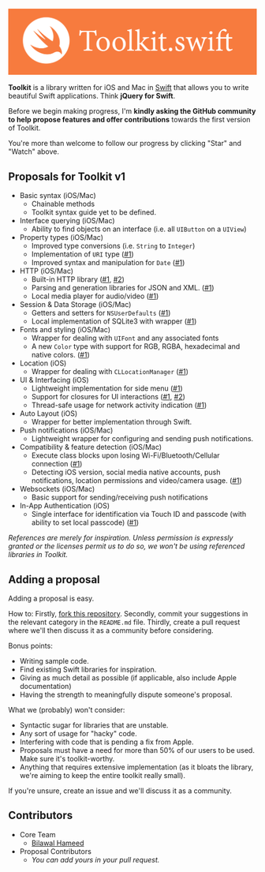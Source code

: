 ![Toolkit Logo](Toolkit.png)

**Toolkit** is a library written for iOS and Mac in [Swift](https://developer.apple.com/swift/) that allows you to write beautiful Swift applications. Think **jQuery for Swift**.

Before we begin making progress, I'm **kindly asking the GitHub community to help propose features and offer contributions** towards the first version of Toolkit.

You're more than welcome to follow our progress by clicking "Star" and "Watch" above.

## Proposals for Toolkit v1

- Basic syntax (iOS/Mac)
  - Chainable methods
  - Toolkit syntax guide yet to be defined.
- Interface querying (iOS/Mac)
  - Ability to find objects on an interface (i.e. all `UIButton` on a `UIView`)
- Property types (iOS/Mac)
  - Improved type conversions (i.e. `String` to `Integer`)
  - Implementation of `URI` type ([#1](https://github.com/kylef/URITemplate.swift))
  - Improved syntax and manipulation for `Date` ([#1](https://github.com/mdomans/swift-date))
- HTTP (iOS/Mac)
  - Built-in HTTP library ([#1](https://github.com/daltoniam/SwiftHTTP), [#2](https://github.com/hallas/agent))
  - Parsing and generation libraries for JSON and XML. ([#1](https://github.com/SwiftyJSON/SwiftyJSON))
  - Local media player for audio/video ([#1]())
- Session & Data Storage (iOS/Mac)
  - Getters and setters for `NSUserDefaults` ([#1](https://github.com/vasarhelyia/swift-persist))
  - Local implementation of SQLite3 with wrapper ([#1](https://github.com/stephencelis/SQLite.swift))
- Fonts and styling (iOS/Mac)
  - Wrapper for dealing with `UIFont` and any associated fonts
  - A new `Color` type with support for RGB, RGBA, hexadecimal and native colors. ([#1](https://github.com/artman/HexColor))
- Location (iOS)
  - Wrapper for dealing with `CLLocationManager` ([#1](https://github.com/varshylmobile/LocationManager))
- UI & Interfacing (iOS)
  - Lightweight implementation for side menu ([#1](https://github.com/evnaz/ENSwiftSideMenu))
  - Support for closures for UI interactions ([#1](https://github.com/ActionKit/ActionKit), [#2](https://github.com/tangplin/Scream.swift))
  - Thread-safe usage for network activity indication ([#1](https://github.com/pkluz/PKNetworkActivityController))
- Auto Layout (iOS)
  - Wrapper for better implementation through Swift. 
- Push notifications (iOS/Mac)
  - Lightweight wrapper for configuring and sending push notifications.
- Compatibility & feature detection (iOS/Mac)
  - Execute class blocks upon losing Wi-Fi/Bluetooth/Cellular connection ([#1](https://github.com/ashleymills/Reachability.swift))
  - Detecting iOS version, social media native accounts, push notifications, location permissions and video/camera usage. ([#1](http://modernizr.com/))
- Websockets (iOS/Mac)
  - Basic support for sending/receiving push notifications
- In-App Authentication (iOS)
  - Single interface for identification via Touch ID and passcode (with ability to set local passcode) ([#1](https://github.com/jstart/EHFAuthenticator-Touch-ID))

*References are merely for inspiration. Unless permission is expressly granted or the licenses permit us to do so, we won't be using referenced libraries in Toolkit.*

## Adding a proposal

Adding a proposal is easy.

How to: Firstly, [fork this repository](https://github.com/bih/toolkit.swift/fork). Secondly, commit your suggestions in the relevant category in the `README.md` file. Thirdly, create a pull request where we'll then discuss it as a community before considering.

Bonus points:

* Writing sample code.
* Find existing Swift libraries for inspiration.
* Giving as much detail as possible (if applicable, also include Apple documentation)
* Having the strength to meaningfully dispute someone's proposal.

What we (probably) won't consider:

* Syntactic sugar for libraries that are unstable.
* Any sort of usage for "hacky" code.
* Interfering with code that is pending a fix from Apple.
* Proposals must have a need for more than 50% of our users to be used. Make sure it's toolkit-worthy.
* Anything that requires extensive implementation (as it bloats the library, we're aiming to keep the entire toolkit really small).

If you're unsure, create an issue and we'll discuss it as a community.

## Contributors
- Core Team
  - [Bilawal Hameed](http://github.com/bih)
- Proposal Contributors
  - *You can add yours in your pull request.*